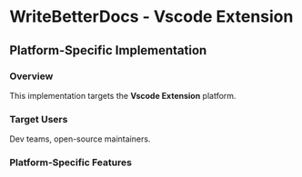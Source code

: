 # WriteBetterDocs - Vscode Extension

## Platform-Specific Implementation

### Overview
This implementation targets the **Vscode Extension** platform.

### Target Users
Dev teams, open-source maintainers.

### Platform-Specific Features
